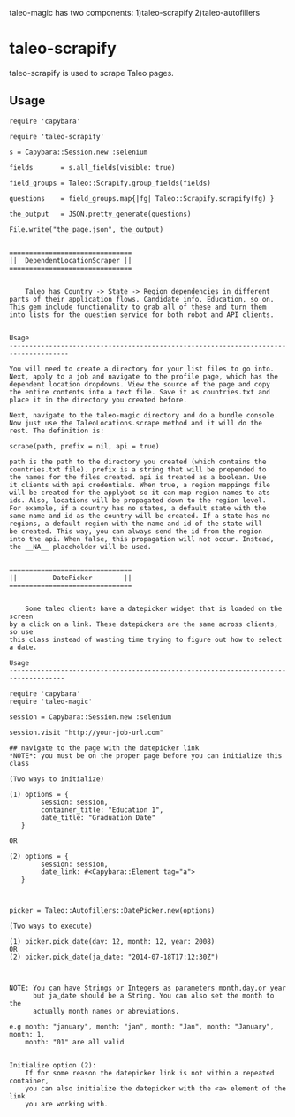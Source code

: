taleo-magic has two components:
1)taleo-scrapify
2)taleo-autofillers

taleo-scrapify
============================

taleo-scrapify is used to scrape Taleo pages.

Usage
----------------------------
	
	require 'capybara'

	require 'taleo-scrapify'

	s = Capybara::Session.new :selenium    

    fields       = s.all_fields(visible: true)

    field_groups = Taleo::Scrapify.group_fields(fields)

    questions    = field_groups.map{|fg| Taleo::Scrapify.scrapify(fg) }

    the_output   = JSON.pretty_generate(questions)

    File.write("the_page.json", the_output)


    ===============================
    ||  DependentLocationScraper ||
    ===============================

    
        Taleo has Country -> State -> Region dependencies in different 
    parts of their application flows. Candidate info, Education, so on.
    This gem include functionality to grab all of these and turn them 
    into lists for the question service for both robot and API clients.

    
    Usage
    -------------------------------------------------------------------------------------

    You will need to create a directory for your list files to go into.
    Next, apply to a job and navigate to the profile page, which has the 
    dependent location dropdowns. View the source of the page and copy 
    the entire contents into a text file. Save it as countries.txt and 
    place it in the directory you created before.

    Next, navigate to the taleo-magic directory and do a bundle console.
    Now just use the TaleoLocations.scrape method and it will do the 
    rest. The definition is:

    scrape(path, prefix = nil, api = true)

    path is the path to the directory you created (which contains the
    countries.txt file). prefix is a string that will be prepended to 
    the names for the files created. api is treated as a boolean. Use 
    it clients with api credentials. When true, a region mappings file 
    will be created for the applybot so it can map region names to ats 
    ids. Also, locations will be propagated down to the region level. 
    For example, if a country has no states, a default state with the 
    same name and id as the country will be created. If a state has no 
    regions, a default region with the name and id of the state will 
    be created. This way, you can always send the id from the region 
    into the api. When false, this propagation will not occur. Instead, 
    the __NA__ placeholder will be used.

    
    ===============================
    ||         DatePicker        ||
    ===============================			


        Some taleo clients have a datepicker widget that is loaded on the screen
    by a click on a link. These datepickers are the same across clients, so use
    this class instead of wasting time trying to figure out how to select a date.

    Usage
    ------------------------------------------------------------------------------------

    require 'capybara'
    require 'taleo-magic'

    session = Capybara::Session.new :selenium

    session.visit "http://your-job-url.com"

    ## navigate to the page with the datepicker link
    *NOTE*: you must be on the proper page before you can initialize this class 

    (Two ways to initialize)

    (1) options = {
            session: session,
            container_title: "Education 1",
            date_title: "Graduation Date"
       }
    
    OR

    (2) options = {
            session: session,
            date_link: #<Capybara::Element tag="a">
       }



    picker = Taleo::Autofillers::DatePicker.new(options) 

    (Two ways to execute)
    
    (1) picker.pick_date(day: 12, month: 12, year: 2008)
    OR 
    (2) picker.pick_date(ja_date: "2014-07-18T17:12:30Z")



    NOTE: You can have Strings or Integers as parameters month,day,or year
          but ja_date should be a String. You can also set the month to the
          actually month names or abreviations.
    
    e.g month: "january", month: "jan", month: "Jan", month: "January", month: 1,
        month: "01" are all valid


    Initialize option (2): 
        If for some reason the datepicker link is not within a repeated container, 
        you can also initialize the datepicker with the <a> element of the link 
        you are working with.



